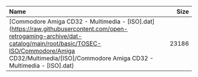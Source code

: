 |Name|Size|
|:---|---:|
|[Commodore Amiga CD32 - Multimedia - [ISO].dat](https://raw.githubusercontent.com/open-retrogaming-archive/dat-catalog/main/root/basic/TOSEC-ISO/Commodore/Amiga CD32/Multimedia/[ISO]/Commodore Amiga CD32 - Multimedia - [ISO].dat)|23186|
